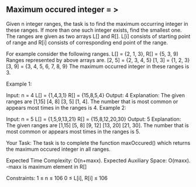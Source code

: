 Maximum occured integer  = >
-----------------------


Given n integer ranges, the task is to find the maximum occurring integer in these ranges. If more than one such integer exists, find the smallest one. The ranges are given as two arrays L[] and R[].  L[i] consists of starting point of range and R[i] consists of corresponding end point of the range.

For example consider the following ranges.
L[] = {2, 1, 3}, R[] = {5, 3, 9)
Ranges represented by above arrays are.
[2, 5] = {2, 3, 4, 5}
[1, 3] = {1, 2, 3}
[3, 9] = {3, 4, 5, 6, 7, 8, 9}
The maximum occurred integer in these ranges is 3.

Example 1:

Input:
n = 4
L[] = {1,4,3,1}
R[] = {15,8,5,4}
Output: 4
Explanation: The given ranges are [1,15]
 [4, 8] [3, 5] [1, 4]. The number that 
is most common or appears most times in 
the ranges is 4.
Example 2:

Input:
n = 5
L[] = {1,5,9,13,21}
R[] = {15,8,12,20,30}
Output: 5
Explanation: The given ranges are 
[1,15] [5, 8] [9, 12] [13, 20] 
[21, 30]. The number that is most 
common or appears most times in 
the ranges is 5.

Your Task:
The task is to complete the function maxOccured() which returns the maximum occured integer in all ranges.

Expected Time Complexity: O(n+maxx).
Expected Auxiliary Space: O(maxx).
-maxx is maximum element in R[]


Constraints:
1 ≤ n ≤ 106
0 ≤ L[i], R[i] ≤ 106

